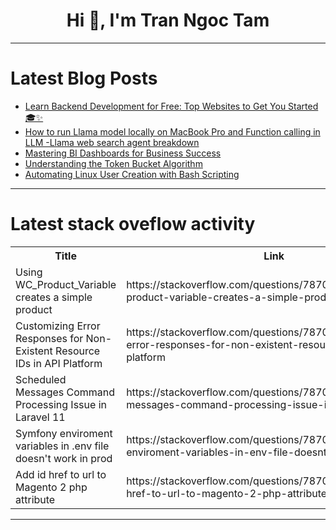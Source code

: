 <h1 align="center">Hi 👋, I'm Tran Ngoc Tam</h1>

---

# Latest Blog Posts 
<!-- BLOG-POST-LIST:START -->
- [Learn Backend Development for Free: Top Websites to Get You Started 🎓✨](https://dev.to/devella/learn-backend-development-for-free-top-websites-to-get-you-started-1d3j)
- [How to run Llama model locally on MacBook Pro and Function calling in LLM -Llama web search agent breakdown](https://dev.to/selvapal/how-to-run-llama-model-locally-on-macbook-pro-and-function-calling-in-llm-llama-web-search-agent-breakdown-12dl)
- [Mastering BI Dashboards for Business Success](https://dev.to/sejal_4218d5cae5da24da188/mastering-bi-dashboards-for-business-success-3gi2)
- [Understanding the Token Bucket Algorithm](https://dev.to/keploy/understanding-the-token-bucket-algorithm-5800)
- [Automating Linux User Creation with Bash Scripting](https://dev.to/sylvude/automating-linux-user-creation-with-bash-scripting-508d)
<!-- BLOG-POST-LIST:END -->

---

# Latest stack oveflow activity
<table>
  <tr><th>Title</th><th>Link</th></tr>
  <!-- STACKOVERFLOW:START --><tr><td>Using WC_Product_Variable creates a simple product</td><td>https://stackoverflow.com/questions/78701914/using-wc-product-variable-creates-a-simple-product</td></tr><tr><td>Customizing Error Responses for Non-Existent Resource IDs in API Platform</td><td>https://stackoverflow.com/questions/78701743/customizing-error-responses-for-non-existent-resource-ids-in-api-platform</td></tr><tr><td>Scheduled Messages Command Processing Issue in Laravel 11</td><td>https://stackoverflow.com/questions/78701491/scheduled-messages-command-processing-issue-in-laravel-11</td></tr><tr><td>Symfony enviroment variables in .env file doesn&#39;t work in prod</td><td>https://stackoverflow.com/questions/78701476/symfony-enviroment-variables-in-env-file-doesnt-work-in-prod</td></tr><tr><td>Add id href to url to Magento 2 php attribute</td><td>https://stackoverflow.com/questions/78701371/add-id-href-to-url-to-magento-2-php-attribute</td></tr><!-- STACKOVERFLOW:END -->
</table>

---


